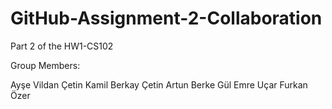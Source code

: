 # GitHub-Assignment-2-Collaboration
Part 2 of the HW1-CS102

Group Members:

Ayşe Vildan Çetin
Kamil Berkay Çetin
Artun Berke Gül
Emre Uçar
Furkan Özer

